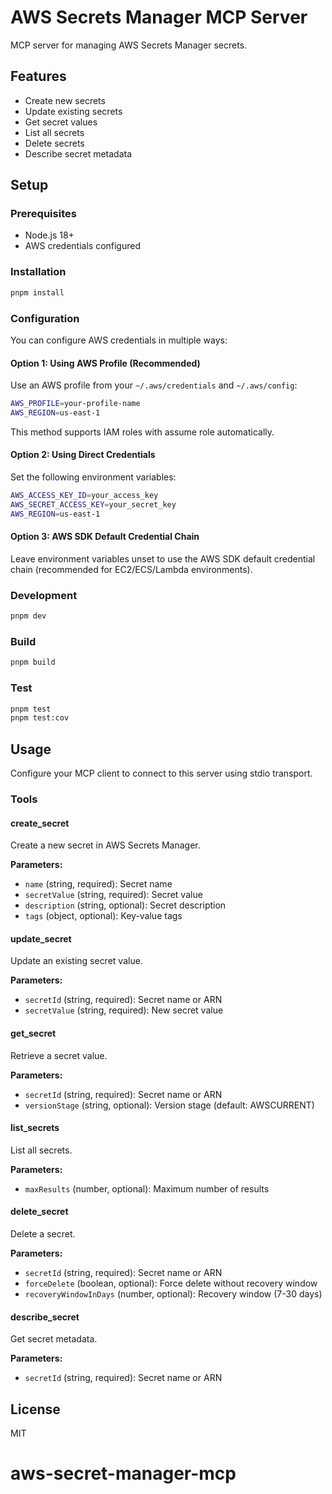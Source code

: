 # AWS Secrets Manager MCP Server

MCP server for managing AWS Secrets Manager secrets.

## Features

- Create new secrets
- Update existing secrets
- Get secret values
- List all secrets
- Delete secrets
- Describe secret metadata

## Setup

### Prerequisites

- Node.js 18+
- AWS credentials configured

### Installation

```bash
pnpm install
```

### Configuration

You can configure AWS credentials in multiple ways:

#### Option 1: Using AWS Profile (Recommended)

Use an AWS profile from your `~/.aws/credentials` and `~/.aws/config`:

```bash
AWS_PROFILE=your-profile-name
AWS_REGION=us-east-1
```

This method supports IAM roles with assume role automatically.

#### Option 2: Using Direct Credentials

Set the following environment variables:

```bash
AWS_ACCESS_KEY_ID=your_access_key
AWS_SECRET_ACCESS_KEY=your_secret_key
AWS_REGION=us-east-1
```

#### Option 3: AWS SDK Default Credential Chain

Leave environment variables unset to use the AWS SDK default credential chain (recommended for EC2/ECS/Lambda environments).

### Development

```bash
pnpm dev
```

### Build

```bash
pnpm build
```

### Test

```bash
pnpm test
pnpm test:cov
```

## Usage

Configure your MCP client to connect to this server using stdio transport.

### Tools

#### create_secret

Create a new secret in AWS Secrets Manager.

**Parameters:**

- `name` (string, required): Secret name
- `secretValue` (string, required): Secret value
- `description` (string, optional): Secret description
- `tags` (object, optional): Key-value tags

#### update_secret

Update an existing secret value.

**Parameters:**

- `secretId` (string, required): Secret name or ARN
- `secretValue` (string, required): New secret value

#### get_secret

Retrieve a secret value.

**Parameters:**

- `secretId` (string, required): Secret name or ARN
- `versionStage` (string, optional): Version stage (default: AWSCURRENT)

#### list_secrets

List all secrets.

**Parameters:**

- `maxResults` (number, optional): Maximum number of results

#### delete_secret

Delete a secret.

**Parameters:**

- `secretId` (string, required): Secret name or ARN
- `forceDelete` (boolean, optional): Force delete without recovery window
- `recoveryWindowInDays` (number, optional): Recovery window (7-30 days)

#### describe_secret

Get secret metadata.

**Parameters:**

- `secretId` (string, required): Secret name or ARN

## License

MIT

# aws-secret-manager-mcp
